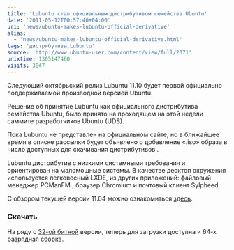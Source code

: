 ```yaml
---
title: 'Lubuntu стал официальным дистрибутивом семейства Ubuntu'
date: '2011-05-12T00:57:40+04:00'
uri: 'news/ubuntu-makes-lubuntu-official-derivative'
alias: 
  - 'news/ubuntu-makes-lubuntu-official-derivative.html'
tags: 'дистрибутивы,Lubuntu'
source: 'http://www.ubuntu-user.com/content/view/full/2071'
unixtime: 1305147460
visits: 3847
---
```

Следующий октябрьский релиз Lubuntu 11.10 будет первой официально поддерживаемой производной версией Ubuntu.

Решение об принятие Lubuntu как официального дистрибутива семейства Ubuntu, было принято на проходящем на этой недели саммите разработчиков Ubuntu (UDS).

Пока Lubuntu не представлен на официальном сайте, но в ближайшее время в списке рассылки будет объявлено о добавление «.iso» образа в число доступных для скачивания дистрибутивов .

Lubuntu дистрибутив с низкими системными требования и ориентирован на маломощные системы. В качестве десктоп окружения используется легковесный LXDE, из других приложений: файловый менеджер PCManFM , браузер Chromium и почтовый клиент Sylpheed.

С обзором текущей версии 11.04 можно ознакомиться [здесь](news/lxde-lubuntu-11-04-released).

### Скачать

На ряду с [32-ой битной](http://people.ubuntu.com/~gilir/lubuntu-11.04.iso) версии, теперь для загрузки доступна и 64-х разрядная сборка.
